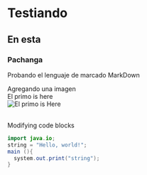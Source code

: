 # Testiando
## En esta
### Pachanga





Probando el lenguaje de marcado MarkDown



Agregando una imagen <br/>
El primo is here <br/>
![El primo is Here](https://encrypted-tbn0.gstatic.com/images?q=tbn:ANd9GcQGMovHIJ-3HHr7tYwl5NmXnAIxIAJPbPHfyqzOqRU&s)


<br/>
Modifying code blocks

``` java
import java.io;
string = "Hello, world!";
main (){
  system.out.print("string");
}
```
